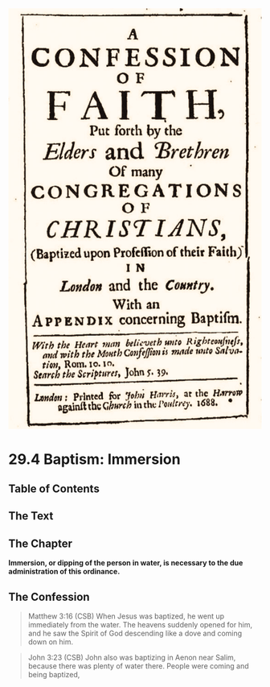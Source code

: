 <img class="intro-right" src="art-1689.png">

# 29.4 Baptism: Immersion

## Table of Contents

<!-- toc -->

## The Text

## The Chapter

**Immersion, or dipping of the person in water, is necessary to the due administration of this ordinance.**

## The Confession

>Matthew 3:16 (CSB) When Jesus was baptized, he went up immediately from the water. The heavens suddenly opened for him, and he saw the Spirit of God descending like a dove and coming down on him.

>John 3:23 (CSB) John also was baptizing in Aenon near Salim, because there was plenty of water there. People were coming and being baptized,
